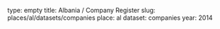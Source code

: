 type: empty
title: Albania / Company Register
slug: places/al/datasets/companies
place: al
dataset: companies
year: 2014
